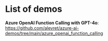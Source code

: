 # List of demos

**Azure OpenAI Function Calling with GPT-4o**: https://github.com/alevret/azure-ai-demos/tree/main/azure_openai_function_calling